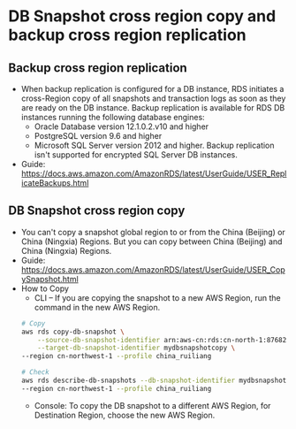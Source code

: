 # DB Snapshot cross region copy and backup cross region replication 

## Backup cross region replication 
- When backup replication is configured for a DB instance, RDS initiates a cross-Region copy of all snapshots and transaction logs as soon as they are ready on the DB instance. Backup replication is available for RDS DB instances running the following database engines:
  * Oracle Database version 12.1.0.2.v10 and higher
  * PostgreSQL version 9.6 and higher
  * Microsoft SQL Server version 2012 and higher. Backup replication isn't supported for encrypted SQL Server DB instances.
- Guide: https://docs.aws.amazon.com/AmazonRDS/latest/UserGuide/USER_ReplicateBackups.html
 
## DB Snapshot cross region copy
- You can't copy a snapshot global region to or from the China (Beijing) or China (Ningxia) Regions. But you can copy between China (Beijing) and China (Ningxia) Regions.
- Guide: https://docs.aws.amazon.com/AmazonRDS/latest/UserGuide/USER_CopySnapshot.html
- How to Copy
    - CLI – If you are copying the snapshot to a new AWS Region, run the command in the new AWS Region.
    ```bash
    # Copy
    aws rds copy-db-snapshot \
        --source-db-snapshot-identifier arn:aws-cn:rds:cn-north-1:876820548815:snapshot:bjs-mysql8-2022 \
        --target-db-snapshot-identifier mydbsnapshotcopy \
    --region cn-northwest-1 --profile china_ruiliang

    # Check
    aws rds describe-db-snapshots --db-snapshot-identifier mydbsnapshotcopy \
    --region cn-northwest-1 --profile china_ruiliang
    ```
    - Console: To copy the DB snapshot to a different AWS Region, for Destination Region, choose the new AWS Region.